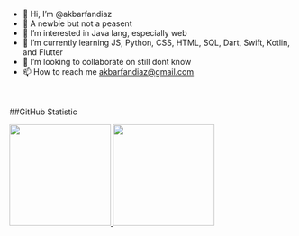 - 👋 Hi, I’m @akbarfandiaz
- 👋 A newbie but not a peasent
- 👀 I’m interested in Java lang, especially web
- 🌱 I’m currently learning JS, Python, CSS, HTML, SQL, Dart, Swift, Kotlin, and Flutter
- 💞️ I’m looking to collaborate on still dont know
- 📫 How to reach me akbarfandiaz@gmail.com
<br>
<br>
##GitHub Statistic
<p align="left">
<a href="https://github.com/gilangadhan">
  <img height="180em" src="https://github-readme-stats-eight-theta.vercel.app/api?username=akbarfandiaz&show_icons=true&theme=algolia&include_all_commits=true&count_private=true"/>
  <img height="180em" src="https://github-readme-stats-eight-theta.vercel.app/api/top-langs/?username=akbarfandiaz&layout=compact&langs_count=8&theme=algolia"/>
</a>
</p>

<!---
akbarfandiaz/akbarfandiaz is a ✨ special ✨ repository because its `README.md` (this file) appears on your GitHub profile.
You can click the Preview link to take a look at your changes.
--->
